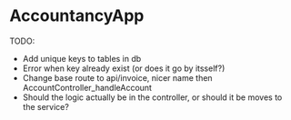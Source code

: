 # AccountancyApp

TODO:

- Add unique keys to tables in db
- Error when key already exist (or does it go by itsself?)
- Change base route to api/invoice, nicer name then AccountController_handleAccount
- Should the logic actually be in the controller, or should it be moves to the service?
